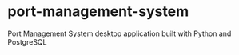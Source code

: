 # port-management-system
 Port Management System desktop application built with Python and PostgreSQL
